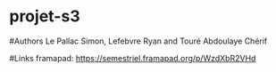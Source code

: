 # projet-s3

#Authors
Le Pallac Simon, Lefebvre Ryan and Touré Abdoulaye Chérif

#Links
framapad: https://semestriel.framapad.org/p/WzdXbR2VHd
